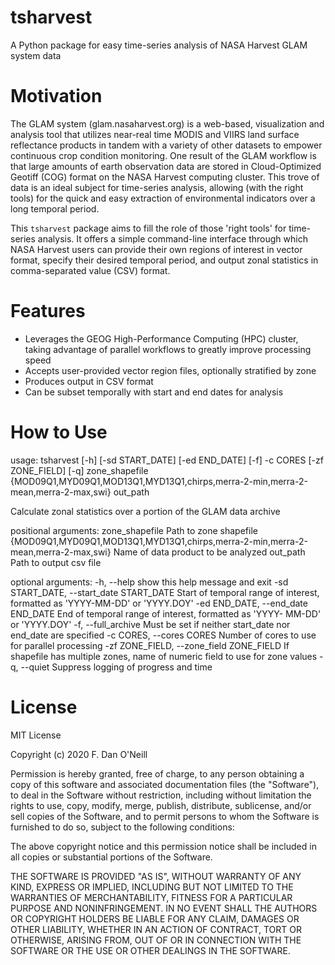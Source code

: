 # tsharvest

A Python package for easy time-series analysis of NASA Harvest GLAM system data

# Motivation

The GLAM system (glam.nasaharvest.org) is a web-based, visualization and analysis tool that utilizes near-real time MODIS and VIIRS land surface reflectance products in tandem with a variety of other datasets to empower continuous crop condition monitoring. One result of the GLAM workflow is that large amounts of earth observation data are stored in Cloud-Optimized Geotiff (COG) format on the NASA Harvest computing cluster. This trove of data is an ideal subject for time-series analysis, allowing (with the right tools) for the quick and easy extraction of environmental indicators over a long temporal period.

This `tsharvest` package aims to fill the role of those 'right tools' for time-series analysis. It offers a simple command-line interface through which NASA Harvest users can provide their own regions of interest in vector format, specify their desired temporal period, and output zonal statistics in comma-separated value (CSV) format. 

# Features

* Leverages the GEOG High-Performance Computing (HPC) cluster, taking advantage of parallel workflows to greatly improve processing speed
* Accepts user-provided vector region files, optionally stratified by zone
* Produces output in CSV format
* Can be subset temporally with start and end dates for analysis

# How to Use

usage: tsharvest [-h] [-sd START_DATE] [-ed END_DATE] [-f] -c CORES
                 [-zf ZONE_FIELD] [-q]
                 zone_shapefile
                 {MOD09Q1,MYD09Q1,MOD13Q1,MYD13Q1,chirps,merra-2-min,merra-2-mean,merra-2-max,swi}
                 out_path

Calculate zonal statistics over a portion of the GLAM data archive

positional arguments:
  zone_shapefile        Path to zone shapefile
  {MOD09Q1,MYD09Q1,MOD13Q1,MYD13Q1,chirps,merra-2-min,merra-2-mean,merra-2-max,swi}
                        Name of data product to be analyzed
  out_path              Path to output csv file

optional arguments:
  -h, --help            show this help message and exit
  -sd START_DATE, --start_date START_DATE
                        Start of temporal range of interest, formatted as
                        'YYYY-MM-DD' or 'YYYY.DOY'
  -ed END_DATE, --end_date END_DATE
                        End of temporal range of interest, formatted as 'YYYY-
                        MM-DD' or 'YYYY.DOY'
  -f, --full_archive    Must be set if neither start_date nor end_date are
                        specified
  -c CORES, --cores CORES
                        Number of cores to use for parallel processing
  -zf ZONE_FIELD, --zone_field ZONE_FIELD
                        If shapefile has multiple zones, name of numeric field
                        to use for zone values
  -q, --quiet           Suppress logging of progress and time


# License
MIT License

Copyright (c) 2020 F. Dan O'Neill

Permission is hereby granted, free of charge, to any person obtaining a copy
of this software and associated documentation files (the "Software"), to deal
in the Software without restriction, including without limitation the rights
to use, copy, modify, merge, publish, distribute, sublicense, and/or sell
copies of the Software, and to permit persons to whom the Software is
furnished to do so, subject to the following conditions:

The above copyright notice and this permission notice shall be included in all
copies or substantial portions of the Software.

THE SOFTWARE IS PROVIDED "AS IS", WITHOUT WARRANTY OF ANY KIND, EXPRESS OR
IMPLIED, INCLUDING BUT NOT LIMITED TO THE WARRANTIES OF MERCHANTABILITY,
FITNESS FOR A PARTICULAR PURPOSE AND NONINFRINGEMENT. IN NO EVENT SHALL THE
AUTHORS OR COPYRIGHT HOLDERS BE LIABLE FOR ANY CLAIM, DAMAGES OR OTHER
LIABILITY, WHETHER IN AN ACTION OF CONTRACT, TORT OR OTHERWISE, ARISING FROM,
OUT OF OR IN CONNECTION WITH THE SOFTWARE OR THE USE OR OTHER DEALINGS IN THE
SOFTWARE.